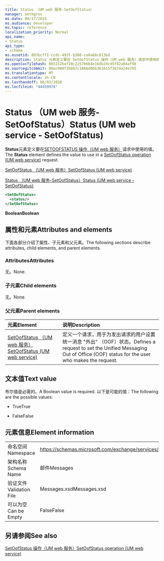 ```yaml
---
title: Status （UM web 服务-SetOofStatus）
manager: sethgros
ms.date: 09/17/2015
ms.audience: Developer
ms.topic: reference
localization_priority: Normal
api_name:
- Status
api_type:
- schema
ms.assetid: 893bcff1-ccdc-493f-b366-ce8a68c813bd
description: Status 元素定义要在 SetOofStatus 操作（UM web 服务）请求中使用的值。
ms.openlocfilehash: 865152baf28c22578664e16db2dcd5f82a04af98
ms.sourcegitcommit: 88ec988f2bb67c1866d06b361615f3674a24e795
ms.translationtype: MT
ms.contentlocale: zh-CN
ms.lasthandoff: 06/03/2020
ms.locfileid: "44459978"
---
```

# <a name="status-um-web-service---setoofstatus"></a><span data-ttu-id="b4941-103">Status （UM web 服务-SetOofStatus）</span><span class="sxs-lookup"><span data-stu-id="b4941-103">Status (UM web service - SetOofStatus)</span></span>

<span data-ttu-id="b4941-104">**Status**元素定义要在[SETOOFSTATUS 操作（UM web 服务）](setoofstatus-operation-um-web-service.md)请求中使用的值。</span><span class="sxs-lookup"><span data-stu-id="b4941-104">The **Status** element defines the value to use in a [SetOofStatus operation (UM web service)](setoofstatus-operation-um-web-service.md) request.</span></span> 
  
[<span data-ttu-id="b4941-105">SetOofStatus （UM web 服务）</span><span class="sxs-lookup"><span data-stu-id="b4941-105">SetOofStatus (UM web service)</span></span>](setoofstatus-um-web-service.md)
  
[<span data-ttu-id="b4941-106">Status （UM web 服务-SetOofStatus）</span><span class="sxs-lookup"><span data-stu-id="b4941-106">Status (UM web service - SetOofStatus)</span></span>](status-um-web-servicesetoofstatus.md)
  
```xml
<SetOofStatus>
  <status/>
</SetOofStatus>
```

 <span data-ttu-id="b4941-107">**Boolean**</span><span class="sxs-lookup"><span data-stu-id="b4941-107">**Boolean**</span></span>
## <a name="attributes-and-elements"></a><span data-ttu-id="b4941-108">属性和元素</span><span class="sxs-lookup"><span data-stu-id="b4941-108">Attributes and elements</span></span>

<span data-ttu-id="b4941-109">下面各部分介绍了属性、子元素和父元素。</span><span class="sxs-lookup"><span data-stu-id="b4941-109">The following sections describe attributes, child elements, and parent elements.</span></span>
  
### <a name="attributes"></a><span data-ttu-id="b4941-110">Attributes</span><span class="sxs-lookup"><span data-stu-id="b4941-110">Attributes</span></span>

<span data-ttu-id="b4941-111">无。</span><span class="sxs-lookup"><span data-stu-id="b4941-111">None.</span></span>
  
### <a name="child-elements"></a><span data-ttu-id="b4941-112">子元素</span><span class="sxs-lookup"><span data-stu-id="b4941-112">Child elements</span></span>

<span data-ttu-id="b4941-113">无。</span><span class="sxs-lookup"><span data-stu-id="b4941-113">None.</span></span>
  
### <a name="parent-elements"></a><span data-ttu-id="b4941-114">父元素</span><span class="sxs-lookup"><span data-stu-id="b4941-114">Parent elements</span></span>

|<span data-ttu-id="b4941-115">**元素**</span><span class="sxs-lookup"><span data-stu-id="b4941-115">**Element**</span></span>|<span data-ttu-id="b4941-116">**说明**</span><span class="sxs-lookup"><span data-stu-id="b4941-116">**Description**</span></span>|
|:-----|:-----|
|[<span data-ttu-id="b4941-117">SetOofStatus （UM web 服务）</span><span class="sxs-lookup"><span data-stu-id="b4941-117">SetOofStatus (UM web service)</span></span>](setoofstatus-um-web-service.md) <br/> |<span data-ttu-id="b4941-118">定义一个请求，用于为发出请求的用户设置统一消息 "外出" （OOF）状态。</span><span class="sxs-lookup"><span data-stu-id="b4941-118">Defines a request to set the Unified Messaging Out of Office (OOF) status for the user who makes the request.</span></span>  <br/> |
   
## <a name="text-value"></a><span data-ttu-id="b4941-119">文本值</span><span class="sxs-lookup"><span data-stu-id="b4941-119">Text value</span></span>

<span data-ttu-id="b4941-120">布尔值是必需的。</span><span class="sxs-lookup"><span data-stu-id="b4941-120">A Boolean value is required.</span></span> <span data-ttu-id="b4941-121">以下是可能的值：</span><span class="sxs-lookup"><span data-stu-id="b4941-121">The following are the possible values:</span></span>
  
- <span data-ttu-id="b4941-122">True</span><span class="sxs-lookup"><span data-stu-id="b4941-122">True</span></span>
    
- <span data-ttu-id="b4941-123">False</span><span class="sxs-lookup"><span data-stu-id="b4941-123">False</span></span>
    
## <a name="element-information"></a><span data-ttu-id="b4941-124">元素信息</span><span class="sxs-lookup"><span data-stu-id="b4941-124">Element information</span></span>

|||
|:-----|:-----|
|<span data-ttu-id="b4941-125">命名空间</span><span class="sxs-lookup"><span data-stu-id="b4941-125">Namespace</span></span>  <br/> |https://schemas.microsoft.com/exchange/services/2006/messages  <br/> |
|<span data-ttu-id="b4941-126">架构名称</span><span class="sxs-lookup"><span data-stu-id="b4941-126">Schema Name</span></span>  <br/> |<span data-ttu-id="b4941-127">邮件</span><span class="sxs-lookup"><span data-stu-id="b4941-127">Messages</span></span>  <br/> |
|<span data-ttu-id="b4941-128">验证文件</span><span class="sxs-lookup"><span data-stu-id="b4941-128">Validation File</span></span>  <br/> |<span data-ttu-id="b4941-129">Messages.xsd</span><span class="sxs-lookup"><span data-stu-id="b4941-129">Messages.xsd</span></span>  <br/> |
|<span data-ttu-id="b4941-130">可以为空</span><span class="sxs-lookup"><span data-stu-id="b4941-130">Can be Empty</span></span>  <br/> |<span data-ttu-id="b4941-131">False</span><span class="sxs-lookup"><span data-stu-id="b4941-131">False</span></span>  <br/> |
   
## <a name="see-also"></a><span data-ttu-id="b4941-132">另请参阅</span><span class="sxs-lookup"><span data-stu-id="b4941-132">See also</span></span>



[<span data-ttu-id="b4941-133">SetOofStatus 操作（UM web 服务）</span><span class="sxs-lookup"><span data-stu-id="b4941-133">SetOofStatus operation (UM web service)</span></span>](setoofstatus-operation-um-web-service.md)

